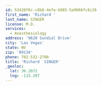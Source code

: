 ```yaml
---
id: 53420f6c-c8b8-4efa-b985-5a9666fc8c26
first_name: 'Richard '
last_name: SINGER
license: M.D.
services:
  - Anesthesiology
address: '9620 Sundial Drive'
city: 'Las Vegas'
state: NV
zip: '89134'
phone: 702-532-2700
title: 'Richard  SINGER'
_geoloc:
  lat: 36.2072
  lng: -115.297
---
```

